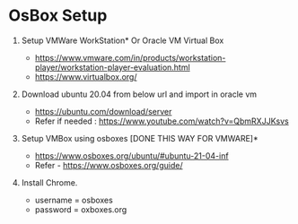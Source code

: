 # OsBox Setup 


	


1. Setup VMWare WorkStation* Or  Oracle VM Virtual Box 

   - https://www.vmware.com/in/products/workstation-player/workstation-player-evaluation.html
   - https://www.virtualbox.org/
   
2. Download ubuntu 20.04 from below url and import in oracle vm
   - https://ubuntu.com/download/server
   - Refer if needed : https://www.youtube.com/watch?v=QbmRXJJKsvs   
   
3. Setup VMBox using osboxes [DONE THIS WAY FOR VMWARE]*  
   
   - https://www.osboxes.org/ubuntu/#ubuntu-21-04-inf
   - Refer - https://www.osboxes.org/guide/  

4. Install Chrome. 

   - username = osboxes
   - password = oxboxes.org

   
	